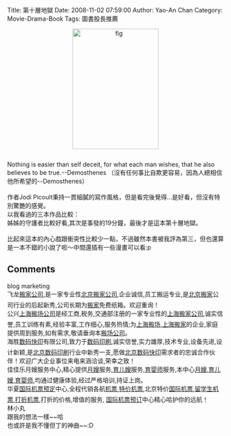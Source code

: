 Title: 第十層地獄
Date: 2008-11-02 07:59:00
Author: Yao-An Chan
Category: Movie-Drama-Book
Tags: 圖書股長推薦


<div class='post'>
<a onblur="try {parent.deselectBloggerImageGracefully();} catch(e) {}" href="http://1.bp.blogspot.com/_mvtDPM7iODU/SRbdg0DVr_I/AAAAAAAABSs/GQjAHb1GAdc/s1600-h/10.jpeg"><img style="margin: 0px auto 10px; display: block; text-align: center; cursor: pointer; width: 200px; height: 280px;" src="http://1.bp.blogspot.com/_mvtDPM7iODU/SRbdg0DVr_I/AAAAAAAABSs/GQjAHb1GAdc/s320/10.jpeg" alt="fig" id="BLOGGER_PHOTO_ID_5266640370054574066" border="0" /></a><br />Nothing is easier than self deceit, for what each man wishes, that he also believes to be true.--Demosthenes （沒有任何事比自欺更容易，因為人總相信他所希望的--Demosthenes）<br /><br />作者Jodi Picoult秉持一貫細膩的寫作風格，但是看完後覺得...是好看，但沒有特別驚艷的感覺。<br />以我看過的三本作品比較：<br />姊姊的守護者比較好看,其次是事發的19分鐘，最後才是這本第十層地獄。<br /><br />比起來這本的內心戲跟衝突性比較少一點，不過雖然本書被我評為第三，但也還算是一本不錯的小說了啦～中間還插有一些漫畫可以看:p</div>
<h2>Comments</h2>
<div class='comments'>
<div class='comment'>
<div class='author'>blog marketing</div>
<div class='content'>
飞龙<A HREF="http://www.banjiagongsi.bj.cn" REL="nofollow">搬家公司</A>,是一家专业性<A HREF="http://www.banjiagongsi.bj.cn" REL="nofollow">北京搬家公司</A>,企业诚信,员工搬运专业,是<A HREF="http://www.banjiagongsi.bj.cn" REL="nofollow">北京搬家</A>公司行业的后起新秀,公司长期为<A HREF="http://www.banjiagongsi.bj.cn" REL="nofollow">搬家</A>免费纸箱。欢迎重询！<BR/>公兴<A HREF="http://www.moving.sh.cn" REL="nofollow">上海搬场公司</A>是经工商,税务,交通部注册的一家专业性的<A HREF="http://www.moving.sh.cn" REL="nofollow">上海搬家公司</A>,诚实信誉,员工训练有素,经验丰富,工作细心,服务热情;为<A HREF="http://www.moving.sh.cn" REL="nofollow">上海搬场</A>,<A HREF="http://www.moving.sh.cn" REL="nofollow">上海搬家</A>的企业,家庭提供周到服务,如有需求,敬请垂询本<A HREF="http://www.moving.sh.cn" REL="nofollow">搬场公司</A>。<BR/>海胜<A HREF="http://www.jinpaiprint.com" REL="nofollow">数码快印</A>有限公司,致力于<A HREF="http://www.jinpaiprint.com" REL="nofollow">数码印刷</A>,诚实信誉,实力雄厚,技术专业,设备先进,设计新颖,是<A HREF="http://www.jinpaiprint.com" REL="nofollow">北京数码印刷</A>行业中新秀一支,愿做<A HREF="http://www.jinpaiprint.com" REL="nofollow">北京数码快印</A>需求者的忠诚合作伙伴！欢迎广大企业事位来电来涵洽谈,荣幸之致！<BR/>佳佳乐月嫂服务中心,精心提供<A HREF="http://yuesao.promote668.com/" REL="nofollow">月嫂</A>服务,<A HREF="http://yuesao.promote668.com/" REL="nofollow">育儿嫂</A>服务,<A HREF="http://yuesao.promote668.com/" REL="nofollow">育婴师</A>服务,本中心<A HREF="http://www.yuesaofuwu.bj.cn" REL="nofollow">月嫂</A>,<A HREF="http://www.yuesaofuwu.bj.cn" REL="nofollow">育儿嫂</A>,<A HREF="http://www.yuesaofuwu.bj.cn" REL="nofollow">育婴师</A>,均通过健康体验,经过严格培训,持证上岗。<BR/>华夏<A HREF="http://www.guojijipiao.bj.cn" REL="nofollow">国际机票预定</A>中心,全程代销各航<A HREF="http://www.guojijipiao.bj.cn" REL="nofollow">机票</A>,<A HREF="http://www.guojijipiao.bj.cn" REL="nofollow">特价机票</A>,北京特价<A HREF="http://www.guojijipiao.bj.cn" REL="nofollow">国际机票</A>,<A HREF="http://www.guojijipiao.bj.cn/" REL="nofollow">留学生机票</A>,<A HREF="http://www.guojijipiao.bj.cn" REL="nofollow">打折机票</A>,打折的价格,增值的服务, <A HREF="http://www.guojijipiao.bj.cn" REL="nofollow">国际机票预订</A>中心精心哈护你的远航！</div>
</div>
<div class='comment'>
<div class='author'>林小丸</div>
<div class='content'>
跟我的想法一樣~~哈<BR/>也或許是我不懂但丁的神曲~~:D</div>
</div>
</div>
